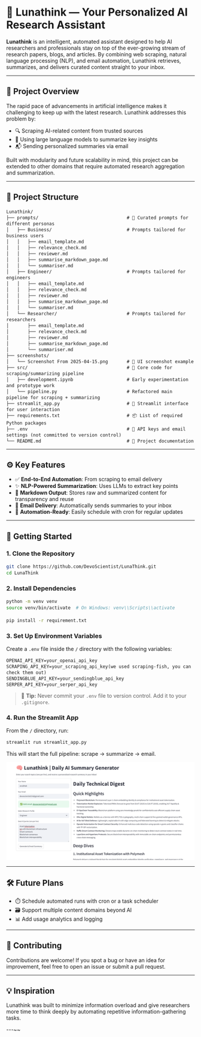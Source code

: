 # 🌙 Lunathink — Your Personalized AI Research Assistant

**Lunathink** is an intelligent, automated assistant designed to help AI researchers and professionals stay on top of the ever-growing stream of research papers, blogs, and articles. By combining web scraping, natural language processing (NLP), and email automation, Lunathink retrieves, summarizes, and delivers curated content straight to your inbox.

---

## 🧠 Project Overview

The rapid pace of advancements in artificial intelligence makes it challenging to keep up with the latest research. Lunathink addresses this problem by:

- 🔍 Scraping AI-related content from trusted sources
- 🧠 Using large language models to summarize key insights
- 📬 Sending personalized summaries via email

Built with modularity and future scalability in mind, this project can be extended to other domains that require automated research aggregation and summarization.

---

## 📁 Project Structure

```text
Lunathink/
├── prompts/                                 # 🧩 Curated prompts for different personas
│   ├── Business/                            # Prompts tailored for business users
│   │   ├── email_template.md
│   │   ├── relevance_check.md
│   │   ├── reviewer.md
│   │   ├── summarise_markdown_page.md
│   │   └── summariser.md
│   ├── Engineer/                            # Prompts tailored for engineers
│   │   ├── email_template.md
│   │   ├── relevance_check.md
│   │   ├── reviewer.md
│   │   ├── summarise_markdown_page.md
│   │   └── summariser.md
│   └── Researcher/                          # Prompts tailored for researchers
│       ├── email_template.md
│       ├── relevance_check.md
│       ├── reviewer.md
│       ├── summarise_markdown_page.md
│       └── summariser.md
├── screenshots/                             
│   └── Screenshot From 2025-04-15.png       # 📸 UI screenshot example
├── src/                                     # 🧪 Core code for scraping/summarizing pipeline
│   ├── development.ipynb                    # Early experimentation and prototype work
│   └── pipeline.py                          # Refactored main pipeline for scraping + summarizing
├── streamlit_app.py                         # 🚀 Streamlit interface for user interaction
├── requirements.txt                         # 📦 List of required Python packages
├── .env                                     # 🔐 API keys and email settings (not committed to version control)
└── README.md                                # 📘 Project documentation
```

---

## ⚙️ Key Features

- ✅ **End-to-End Automation**: From scraping to email delivery
- ✨ **NLP-Powered Summarization**: Uses LLMs to extract key points
- 📂 **Markdown Output**: Stores raw and summarized content for transparency and reuse
- 📨 **Email Delivery**: Automatically sends summaries to your inbox
- 🔁 **Automation-Ready**: Easily schedule with cron for regular updates

---

## 🚀 Getting Started

### 1. Clone the Repository
```bash
git clone https://github.com/DevoScientist/LunaThink.git
cd LunaThink
```

### 2. Install Dependencies
```bash
python -m venv venv
source venv/bin/activate  # On Windows: venv\\Scripts\\activate

pip install -r requirement.txt
```

### 3. Set Up Environment Variables

Create a `.env` file inside the `/` directory with the following variables:

```
OPENAI_API_KEY=your_openai_api_key
SCRAPING_API_KEY=your_scraping_api_key(we used scraping-fish, you can check them out)
SENDINGBLUE_API_KEY=your_sendingblue_api_key
SERPER_API_KEY=your_serper_api_key
```

> 🔐 **Tip:** Never commit your `.env` file to version control. Add it to your `.gitignore`.

### 4. Run the Streamlit App

From the `/` directory, run:

```bash
streamlit run streamlit_app.py
```

This will start the full pipeline: scrape → summarize → email.

![The Final Output at your Localhost](./screenshots/updated_UI.png)

---

## 🛠 Future Plans

- ⏱️ Schedule automated runs with cron or a task scheduler
- 🗃 Support multiple content domains beyond AI
- 📊 Add usage analytics and logging

---

## 🤝 Contributing

Contributions are welcome! If you spot a bug or have an idea for improvement, feel free to open an issue or submit a pull request.

---

## 💡 Inspiration

Lunathink was built to minimize information overload and give researchers more time to think deeply by automating repetitive information-gathering tasks.

---~~
